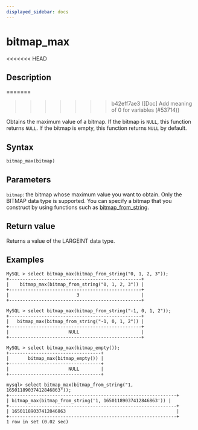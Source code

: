 ```yaml
---
displayed_sidebar: docs
---
```


# bitmap_max

<<<<<<< HEAD
## Description
=======

>>>>>>> b42eff7ae3 ([Doc] Add meaning of 0 for variables (#53714))

Obtains the maximum value of a bitmap. If the bitmap is `NULL`, this function returns `NULL`. If the bitmap is empty, this function returns `NULL` by default.

## Syntax

```Haskell
bitmap_max(bitmap)
```

## Parameters

`bitmap`: the bitmap whose maximum value you want to obtain. Only the BITMAP data type is supported. You can specify a bitmap that you construct by using functions such as [bitmap_from_string](bitmap_from_string.md).

## Return value

Returns a value of the LARGEINT data type.

## Examples

```Plain
MySQL > select bitmap_max(bitmap_from_string("0, 1, 2, 3"));
+-------------------------------------------------+
|    bitmap_max(bitmap_from_string("0, 1, 2, 3")) |
+-------------------------------------------------+
|                         3                       |
+-------------------------------------------------+

MySQL > select bitmap_max(bitmap_from_string("-1, 0, 1, 2"));
+-------------------------------------------------+
|   bitmap_max(bitmap_from_string("-1, 0, 1, 2")) |
+-------------------------------------------------+
|                      NULL                       |
+-------------------------------------------------+

MySQL > select bitmap_max(bitmap_empty());
+----------------------------------+
|       bitmap_max(bitmap_empty()) |
+----------------------------------+
|                      NULL        |
+----------------------------------+

mysql> select bitmap_max(bitmap_from_string("1, 16501189037412846863"));
+--------------------------------------------------------------+
| bitmap_max(bitmap_from_string('1, 16501189037412846863')) |
+--------------------------------------------------------------+
| 16501189037412846863                                         |
+--------------------------------------------------------------+
1 row in set (0.02 sec)
```
